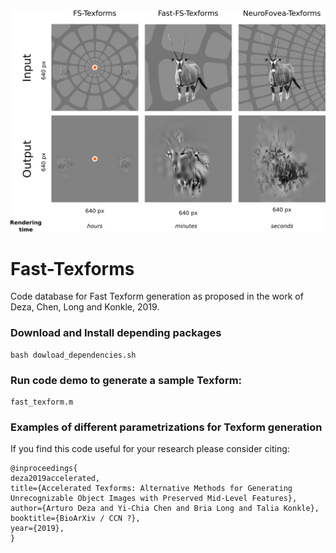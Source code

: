 <img src="https://github.com/ArturoDeza/Fast-Texforms/blob/master/TexForms_Comparison.png" width="700">


# Fast-Texforms

Code database for Fast Texform generation as proposed in the work of Deza, Chen, Long and Konkle, 2019.

### Download and Install depending packages

```
bash dowload_dependencies.sh
```

### Run code demo to generate a sample Texform:

```
fast_texform.m 
```

### Examples of different parametrizations for Texform generation

If you find this code useful for your research please consider citing:

```
@inproceedings{
deza2019accelerated,
title={Accelerated Texforms: Alternative Methods for Generating Unrecognizable Object Images with Preserved Mid-Level Features},
author={Arturo Deza and Yi-Chia Chen and Bria Long and Talia Konkle},
booktitle={BioArXiv / CCN ?},
year={2019},
}
```
